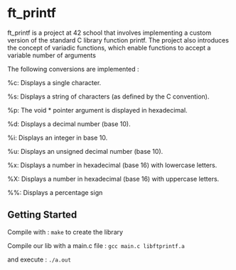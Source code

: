 # ft_printf

ft_printf is a project at 42 school that involves implementing a custom version of the standard C library function printf. The project also introduces the concept of variadic functions, which enable functions to accept a variable number of arguments

The following conversions are implemented :

%c: Displays a single character.

%s: Displays a string of characters (as defined by the C convention).

%p: The void * pointer argument is displayed in hexadecimal.

%d: Displays a decimal number (base 10).

%i: Displays an integer in base 10.

%u: Displays an unsigned decimal number (base 10).

%x: Displays a number in hexadecimal (base 16) with lowercase letters.

%X: Displays a number in hexadecimal (base 16) with uppercase letters.

%%: Displays a percentage sign


## Getting Started

Compile with : ```make``` to create the library

Compile our lib with a main.c file : ```gcc main.c libftprintf.a```

and execute : ```./a.out```
